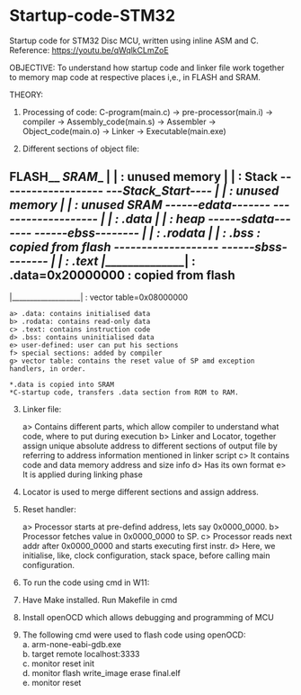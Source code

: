 # Startup-code-STM32
Startup code for STM32 Disc MCU, written using inline ASM and C.
Reference: https://youtu.be/qWqlkCLmZoE

OBJECTIVE: To understand how startup code and linker file work together to memory map code at respective places i,e., in FLASH and SRAM.

THEORY:

1. Processing of code:
C-program(main.c) -> pre-processor(main.i) -> compiler -> Assembly_code(main.s) -> Assembler -> Object_code(main.o) -> Linker -> Executable(main.exe)

2. Different sections of object file:

 ______FLASH________                                          _______SRAM________
|                   | : unused memory                        |                   | : Stack
 -------------------                                          ---_Stack_Start----
|                   | : unused memory                        |                   | : unused SRAM
 ------_edata-------                                          -------------------
|                   | : .data                                |                   | : heap
 ------_sdata-------                                          ------_ebss--------
|                   | : .rodata                              |                   | : .bss : copied from flash
 -------------------                                          ------_sbss--------
|                   | : .text                                |___________________| : .data=0x20000000 : copied from flash      
 -------------------
|___________________| : vector table=0x08000000

    a> .data: contains initialised data
    b> .rodata: contains read-only data
    c> .text: contains instruction code
    d> .bss: contains uninitialised data
    e> user-defined: user can put his sections
    f> special sections: added by compiler
    g> vector table: contains the reset value of SP amd exception handlers, in order.

    *.data is copied into SRAM
    *C-startup code, transfers .data section from ROM to RAM.

3. Linker file:

    a> Contains different parts, which allow compiler to understand what code, where to put during execution
    b> Linker and Locator, together assign unique absolute address to different sections of output file by  
       referring to address information mentioned in linker script
    c> It contains code and data memory address and size info
    d> Has its own format
    e> It is applied during linking phase

4. Locator is used to merge different sections and assign address.

5. Reset handler:

    a> Processor starts at pre-defind address, lets say 0x0000_0000.
    b> Processor fetches value in 0x0000_0000 to SP.
    c> Processor reads next addr after 0x0000_0000 and starts executing first instr.
    d> Here, we initialise, like, clock configuration, stack space, before calling main configuration.

6. To run the code using cmd in W11:

  1. Have Make installed. Run Makefile in cmd
  2. Install openOCD which allows debugging and programming of MCU
  3. The following cmd were used to flash code using openOCD:  
      a. arm-none-eabi-gdb.exe      
      b. target remote localhost:3333      
      c. monitor reset init      
      d. monitor flash write_image erase final.elf      
      e. monitor reset
